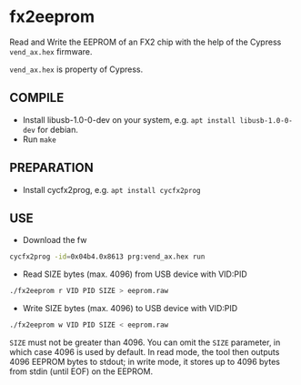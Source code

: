 fx2eeprom
=========

Read and Write the EEPROM of an FX2 chip with the help of the Cypress `vend_ax.hex` firmware.

`vend_ax.hex` is property of Cypress.

COMPILE
-------
- Install libusb-1.0-0-dev on your system, e.g. `apt install libusb-1.0-0-dev` for debian.
- Run `make`

PREPARATION
-----------
- Install cycfx2prog, e.g. `apt install cycfx2prog`

USE
---

- Download the fw
```sh
cycfx2prog -id=0x04b4.0x8613 prg:vend_ax.hex run
```

- Read SIZE bytes (max. 4096) from USB device with VID:PID
```sh
./fx2eeprom r VID PID SIZE > eeprom.raw
```

- Write SIZE bytes (max. 4096) to USB device with VID:PID
```sh
./fx2eeprom w VID PID SIZE < eeprom.raw
```

`SIZE` must not be greater than 4096. You can omit the `SIZE` parameter, in which case 4096 is used by default.
In read mode, the tool then outputs 4096 EEPROM bytes to stdout;
in write mode, it stores up to 4096 bytes from stdin (until EOF) on the EEPROM.


